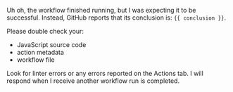 Uh oh, the workflow finished running, but I was expecting it to be successful. Instead, GitHub reports that its conclusion is: `{{ conclusion }}`.

Please double check your:
- JavaScript source code
- action metadata
- workflow file

Look for linter errors or any errors reported on the Actions tab. I will respond when I receive another workflow run is completed.